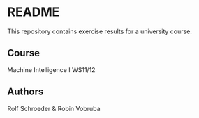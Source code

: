 # README

This repository contains exercise results for a university course.

## Course
Machine Intelligence I WS11/12

## Authors
Rolf Schroeder & Robin Vobruba

